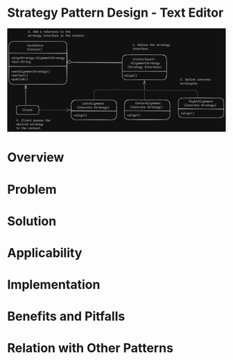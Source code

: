 # Strategy Pattern Design - Text Editor
![Strategy Pattern](Strategy.png)

# Overview

# Problem


# Solution


# Applicability


# Implementation


# Benefits and Pitfalls

# Relation with Other Patterns
